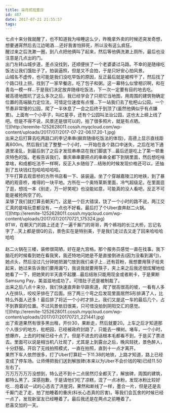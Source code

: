 ```yaml
---
title: 柒月贰拾壹日
id: 487
date: 2017-07-21 21:55:57
tags:
---
```


<div class="e-div">七点十来分我就醒了，也不知道我为啥睡这么少，昨晚拿外卖的时候还突发奇想，想要通宵然后去江边喝酒....还好我害怕猝死，所以没有这么疯狂。</div>
<div class="e-div">醒过来之后洗漱一圈，到八点把他俩叫了起来，然后等他俩洗漱上厕所，最后也没注意是几点出的门。</div>
<div class="e-div">出门左转山城步道，差点没找到，还顺便扶了一个老婆婆过马路。不幸的是随缘吃饭法让我们饿肚子了。拍装逼照，但是又不会拍，于是只好安心拍风景。</div>
<div class="e-div"></div>
<div class="e-div"></div>
<div class="e-div">山城名不虚传，也可能是我们没吃早饭的原因，反正最后就是被榨干了，然后找了个路口往上拐，找到了一家早餐店，吃了包子和粥。这一幕特么似曾相识啊，和在青岛一模一样...于是我们决定放弃随缘吃饭法，下一次一定要有目的地去吃。</div>
<div class="e-div">被高德地图坑了这么多次之后，我已经学会了只把它当地图，用周围的建筑物确定位置的高端脑力定位法，可惜定位速度有点慢...下一站我们去了枇杷山公园，一个节奏非常慢的公园，爬了一半休息了一会之后终于到顶了(虽然他俩似乎有点嫌累)。上面有一个小亭子，叫红星亭，还有个公园叫法治公园，这也太上纲上线了吧。但是不得不说，风景还是很可以的，拍了很多照片，就是有点晒。</div>
![](http://eremite-1252628011.cossh.myqcloud.com/wp-content/uploads/2017/07/2017-07-22-06.17.20-1.jpg)
<div class="e-div">出来之后打算去吃两路口的李记串串(摒弃随缘吃饭法的体现)，高德上显示直线距离800m。然后我们走了整整一个小时，一开始在各个路口中迷失，之后在地下通道里凌乱，到最后到了之后才发现串串店在我们脚底下...最后还是吃上了第一顿重庆特色的饭。老板告诉我们，重庆串串要把点的串串全都下到锅里面，然后想吃啥拿啥，和成都吃法不一样啊，反正入乡随俗了...结账的时候发现价格还可以，还抽到了五块钱红包哈哈哈哈哈。</div>
<div class="e-div">下午打算去观音桥的方所书店看一下、装装逼。坐了个穿越嘉陵江的地铁，到了暴晒的观音桥，难得的一块平地。方所在一个奥特莱斯里面，冷气超级足。在里面逛了逛，想找一本《别走，万一好笑呢》也没能如意，可能真的没人看吧，反正不可能是被抢购空了的。</div>
<div class="e-div">呆够了我们就打算去朝天门，这是一个巨大错误，饶了一个小时的路不说，两江交汇真的是啥玩意都没有，一点也不好看。最后打了个Uber直奔赵二火锅。</div>
![](http://eremite-1252628011.cossh.myqcloud.com/wp-content/uploads/2017/07/20170721_175324.jpg)
<div class="e-div">BTW，在朝天门的路上还走了一遍千厮门的哥哥，两个裤裆的长江大桥，忘记名字了...天上都是很Q的云，景色实在是特别美，于是我们走过去又走了回来哈哈哈哈哈</div>
&nbsp;
<div class="e-div">赵二火锅在三楼，装修很简陋，好在是九宫格。那个服务员感觉一直在找事。我下脑花的时候看到她在看我笑，我还特地问她是不是直接倒进去(因为没看到漏勺)，她点头，然后没过几分钟她把漏勺放到我们桌子上...还有苕粉，我想要用筷子给夹起来，她过来告诉我们要用漏勺，我说我就要用筷子，夹上来之后我还很炫耀地给她看了一下，把她笑的半天直不起腰...最后结账只能用现金或者刷卡，于是果断Samsung Pay，美滋滋地成功了。可惜肚子还是被制裁了。</div>
<div class="e-div">出来之后八点十来分，我们快速直奔新华路索道，爬了很高很高的坡，一看有人多人在排队，咬咬牙排在了后面。拐了两三个弯之后发现里面居然S形排满了人，比特么外面人还多！最后排了将近一个小时才排上。我们又是这一车的最后几个，占不到靠窗的位置。不过风景依旧很美，只可惜没拍到阴阳交汇的感觉。</div>
![](http://eremite-1252628011.cossh.myqcloud.com/wp-content/uploads/2017/07/20170721_221441.jpg)
<div class="e-div">出了索道果然有很多黑出租，开价30，果断走，然后就要20。上车之后才知道那个人很少的地方，枇杷园，已经被政府封路了，只能去一棵树。堵车，一个小时，想爆炸，上去的时候已经十点了。但是不进去的话根本毛都看不到，于是买了票进去。里面可以说是相当机八壮观了，尤其是上到露台之后，晚风轻抚，景色醉人，十分舒服。开启了无线拍照模式，一直在拍照，直到十一点才离开。</div>
果然下车人依然很多，打了Uber打算赶一下11.38的地铁，上路才知道，路上已经变成了停车场。让师傅把我们送到解放碑(本来以为Uber不会价钱的唉)已经11.50左右了。
<div class="e-div">万万万万万万没想到，特么还不到十二点居然灯全都灭了，解放碑，周围的建筑，都特么黑了。深感抱歉，于是请他们吃了凉糕，混了一点冰粉，发现冰粉比较好吃....抱着试一试的心态去了洪崖洞，果然和断线了一样，墨合一片，但是还是去千厮门走了走，拍了拍睡着的重庆(科长心态真的厉害)。等我们会瓦舍的时候已经一点了，发现新室友已经睡着了。最后我还是在两点之前睡着了。</div>
<div class="e-div">悲喜交加的一天。</div>